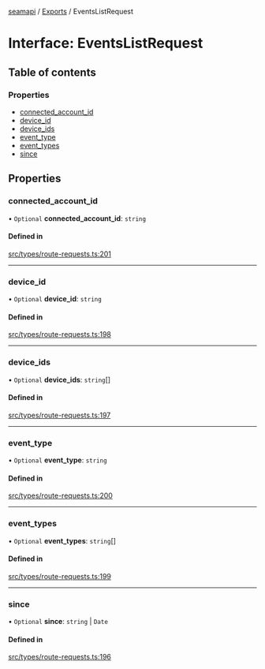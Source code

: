 [seamapi](../README.md) / [Exports](../modules.md) / EventsListRequest

# Interface: EventsListRequest

## Table of contents

### Properties

- [connected\_account\_id](EventsListRequest.md#connected_account_id)
- [device\_id](EventsListRequest.md#device_id)
- [device\_ids](EventsListRequest.md#device_ids)
- [event\_type](EventsListRequest.md#event_type)
- [event\_types](EventsListRequest.md#event_types)
- [since](EventsListRequest.md#since)

## Properties

### connected\_account\_id

• `Optional` **connected\_account\_id**: `string`

#### Defined in

[src/types/route-requests.ts:201](https://github.com/seamapi/javascript/blob/main/src/types/route-requests.ts#L201)

___

### device\_id

• `Optional` **device\_id**: `string`

#### Defined in

[src/types/route-requests.ts:198](https://github.com/seamapi/javascript/blob/main/src/types/route-requests.ts#L198)

___

### device\_ids

• `Optional` **device\_ids**: `string`[]

#### Defined in

[src/types/route-requests.ts:197](https://github.com/seamapi/javascript/blob/main/src/types/route-requests.ts#L197)

___

### event\_type

• `Optional` **event\_type**: `string`

#### Defined in

[src/types/route-requests.ts:200](https://github.com/seamapi/javascript/blob/main/src/types/route-requests.ts#L200)

___

### event\_types

• `Optional` **event\_types**: `string`[]

#### Defined in

[src/types/route-requests.ts:199](https://github.com/seamapi/javascript/blob/main/src/types/route-requests.ts#L199)

___

### since

• `Optional` **since**: `string` \| `Date`

#### Defined in

[src/types/route-requests.ts:196](https://github.com/seamapi/javascript/blob/main/src/types/route-requests.ts#L196)
